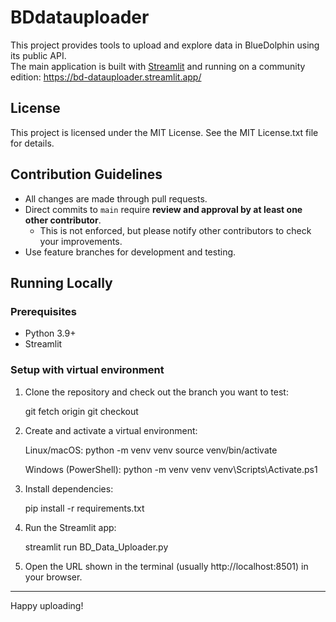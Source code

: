 # BDdatauploader

This project provides tools to upload and explore data in BlueDolphin using its public API.  
The main application is built with [Streamlit](https://streamlit.io) and running on a community edition: 
    https://bd-datauploader.streamlit.app/

## License
This project is licensed under the MIT License. See the MIT License.txt file for details.

## Contribution Guidelines
- All changes are made through pull requests.
- Direct commits to `main` require **review and approval by at least one other contributor**.
    - This is not enforced, but please notify other contributors to check your improvements.
- Use feature branches for development and testing.

## Running Locally

### Prerequisites
- Python 3.9+
- Streamlit

### Setup with virtual environment

1. Clone the repository and check out the branch you want to test:

   git fetch origin <branch-name>
   git checkout <branch-name>

2. Create and activate a virtual environment:

   Linux/macOS:
     python -m venv venv
     source venv/bin/activate

   Windows (PowerShell):
     python -m venv venv
     venv\Scripts\Activate.ps1

3. Install dependencies:

   pip install -r requirements.txt

4. Run the Streamlit app:

   streamlit run BD_Data_Uploader.py

5. Open the URL shown in the terminal (usually http://localhost:8501) in your browser.

---

Happy uploading!
